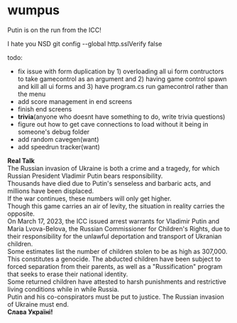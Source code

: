 # wumpus
Putin is on the run from the ICC!

I hate you NSD
git config --global http.sslVerify false  

todo:
- fix issue with form duplication by 1) overloading all ui form contructors to take gamecontrol as an argument and 2) having game control spawn and kill all ui forms and 3) have program.cs run gamecontrol rather than the menu  
- add score management in end screens
- finish end screens
- **trivia**(anyone who doesnt have something to do, write trivia questions)
- figure out how to get cave connections to load without it being in someone's debug folder
- add random cavegen(want)
- add speedrun tracker(want)

**Real Talk**  
The Russian invasion of Ukraine is both a crime and a tragedy, for which Russian President Vladimir Putin bears responsibility.  
Thousands have died due to Putin's senseless and barbaric acts, and millions have been displaced.  
If the war continues, these numbers will only get higher.  
Though this game carries an air of levity, the situation in reality carries the opposite.  
On March 17, 2023, the ICC issued arrest warrants for Vladimir Putin and Maria Lvova-Belova, the Russian Commissioner for Children's Rights, due to their responsibility for the unlawful deportation and transport of Ukranian children.  
Some estimates list the number of children stolen to be as high as 307,000. This constitutes a genocide. The abducted children have been subject to forced separation from their parents, as well as a "Russification" program that seeks to erase their national identity.  
Some returned children have attested to harsh punishments and restrictive living conditions while in while Russia.  
Putin and his co-conspirators must be put to justice. The Russian invasion of Ukraine must end.  
**Слава Україні!**
